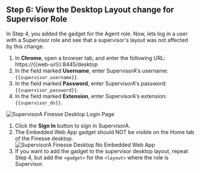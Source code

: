 ## Step 6: View the Desktop Layout change for Supervisor Role

In Step 4, you added the gadget for the Agent role. Now, lets log in a user with a Supervisor role and see that a supervisor's layout was not affected by this change.

1. In **Chrome**, open a browser tab, and enter the following URL: https://{{web-url}}:8445/desktop
1. In the field marked **Username**, enter SupervisorA's username: ``{{supervisor_username}}``.
1. In the field marked **Password**, enter SupervisorA's password: ``{{supervisor_password}}``.
1. In the field marked **Extension**, enter SupervisorA's extension: ``{{supervisor_dn}}``.

 ![SupervisorA Finesse Desktop Login Page](/posts/files/finesse-add-a-gadget/assets/images/user-a-finesse-desktop.jpg)
1. Click the **Sign In** button to sign in SupervisorA.
1. The Embedded Web App gadget should NOT be visible on the Home tab of the Finesse desktop.
 ![SupervisorA Finesse Desktop No Embedded Web App](/posts/files/finesse-add-a-gadget/assets/images/supervisor-a-finesse-desktop-no-embedded-web-app.jpg)
1. If you want to add the gadget to the supervisor desktop layout, repeat Step 4, but add the `<gadget>` for the `<layout>` where the role is Supervisor.